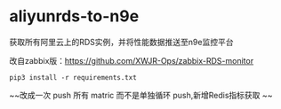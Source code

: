 # aliyunrds-to-n9e
获取所有阿里云上的RDS实例，并将性能数据推送至n9e监控平台

改自zabbix版：https://github.com/XWJR-Ops/zabbix-RDS-monitor  

``` 
pip3 install -r requirements.txt
```



~~改成一次 push 所有 matric 而不是单独循环 push,新增Redis指标获取 ~~ 